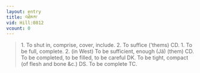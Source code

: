 ```yaml
---
layout: entry
title: འཐེམས་
vid: Hill:0812
vcount: 0
---
```

> 1\. To shut in, comprise, cover, include\. 2\. To suffice ('thems) CD\. 1\. To be full, complete\. 2\. (in West) To be sufficient, enough (Jä) (them) CD\. To be completed, to be filled, to be careful DK\. To be tight, compact (of flesh and bone &c\.) DS\. To be complete TC\.


